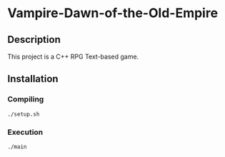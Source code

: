 # Vampire-Dawn-of-the-Old-Empire

## Description
This project is a C++ RPG Text-based game.

## Installation
### Compiling
```
./setup.sh
```

### Execution
```
./main
```
